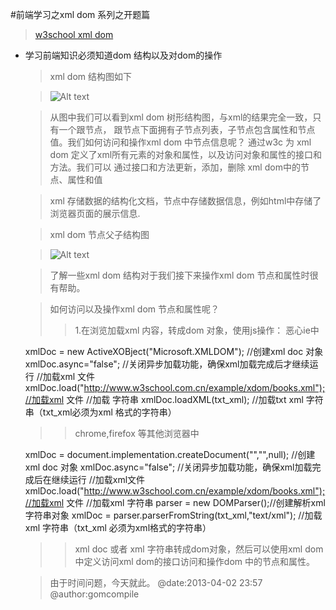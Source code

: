 #前端学习之xml dom 系列之开题篇
>[w3school xml dom](http://www.w3school.com.cn/xmldom/index.asp) 
* 学习前端知识必须知道dom 结构以及对dom的操作
  >xml dom 结构图如下

  >![Alt text](http://www.w3school.com.cn/i/ct_nodetree1.gif "Optional title")

  >从图中我们可以看到xml dom 树形结构图，与xml的结果完全一致，只有一个跟节点，
  >跟节点下面拥有子节点列表，子节点包含属性和节点值。我们如何访问和操作xml dom 中节点信息呢？
  >通过w3c 为 xml dom 定义了xml所有元素的对象和属性，以及访问对象和属性的接口和方法。我们可以
  >通过接口和方法更新，添加，删除 xml dom中的节点、属性和值
  
  >xml 存储数据的结构化文档，节点中存储数据信息，例如html中存储了浏览器页面的展示信息.

  >xml dom 节点父子结构图

  >![Alt text](http://www.w3school.com.cn/i/ct_navigate.gif "Optional title")
  
  >了解一些xml dom 结构对于我们接下来操作xml dom 节点和属性时很有帮助。

  >如何访问以及操作xml dom 节点和属性呢？
  >>1.在浏览加载xml 内容，转成dom 对象，使用js操作：
  >>恶心ie中
  
    xmlDoc = new ActiveXOBject("Microsoft.XMLDOM"); //创建xml doc 对象
    xmlDoc.async="false";                           //关闭异步加载功能，确保xml加载完成后才继续运行
    //加载xml 文件
    xmlDoc.load("http://www.w3school.com.cn/example/xdom/books.xml");//加载xml 文件
    //加载 字符串
    xmlDoc.loadXML(txt_xml);  //加载txt xml 字符串（txt_xml必须为xml 格式的字符串）
    
  >>chrome,firefox 等其他浏览器中
  
    xmlDoc = document.implementation.createDocument("","",null);  //创建xml doc 对象
    xmlDoc.async="false";                                         //关闭异步加载功能，确保xml加载完成后在继续运行
    //加载xml文件
    xmlDoc.load("http://www.w3school.com.cn/example/xdom/books.xml");//加载xml 文件
    //加载xml 字符串
    parser = new DOMParser();//创建解析xml 字符串对象
    xmlDoc = parser.parserFromString(txt_xml,"text/xml"); //加载xml 字符串（txt_xml 必须为xml格式的字符串）
    
  >>xml doc 或者 xml 字符串转成dom对象，然后可以使用xml dom 中定义访问xml dom的接口访问和操作dom 中的节点和属性。
  
  >由于时间问题，今天就此。
  @date:2013-04-02 23:57
  @author:gomcompile

    
    
    
    
    
    
    
